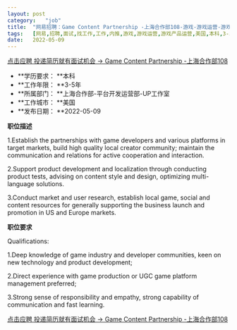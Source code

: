 ```yaml
---
layout:	post
category:	"job"
title:	"网易招聘：Game Content Partnership -上海合作部108-游戏-游戏运营-游戏产品运营-美国本科3-5年"
tags:	[网易,招聘,面试,找工作,工作,内推,游戏,游戏运营,游戏产品运营,美国,本科,3-5年]
date:	2022-05-09
---
```


[点击应聘 投递简历就有面试机会 ->  Game Content Partnership -上海合作部108](http://mobile.bole.netease.com/bole/boleDetail?id=40120&employeeId=346f03c3cda5f04c&key=all)



- **学历要求： **本科
- **工作年限： **3-5年
- **所属部门： **上海合作部-平台开发运营部-UP工作室
- **工作城市： **美国
- **发布日期： **2022-05-09



**职位描述**

1.Establish the partnerships with game developers and various platforms in target markets, build high quality local creator community; maintain the communication and relations for active cooperation and interaction.

2.Support product development and localization through conducting product tests, advising on content style and design, optimizing multi-language solutions.

3.Conduct market and user research, establish local game, social and content resources for generally supporting the business launch and promotion in US and Europe markets.





**职位要求**

Qualifications:

1.Deep knowledge of game industry and developer communities, keen on new technology and product development;

2.Direct experience with game production or UGC game platform management preferred;

3.Strong sense of responsibility and empathy, strong capability of communication and fast learning.



[点击应聘 投递简历就有面试机会 ->  Game Content Partnership -上海合作部108](http://mobile.bole.netease.com/bole/boleDetail?id=40120&employeeId=346f03c3cda5f04c&key=all)